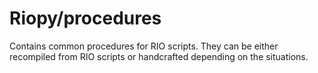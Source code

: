 # Riopy/procedures

Contains common procedures for RIO scripts. They can be either recompiled from RIO scripts or handcrafted depending on the situations.
